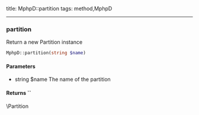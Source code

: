 title: MphpD::partition
tags: method,MphpD

---

<div class="method">
<h3 class="method-name">partition</h3>
<p>Return a new Partition instance<br></p>

```php
MphpD::partition(string $name)
```

#### Parameters

*  string $name The name of the partition


#### Returns ``

\Partition


</div>